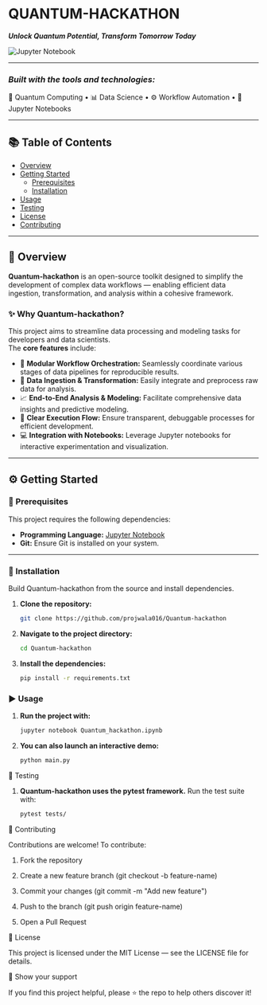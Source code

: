 #                QUANTUM-HACKATHON  

**_Unlock Quantum Potential, Transform Tomorrow Today_**




![Jupyter Notebook](https://img.shields.io/badge/Jupyter_Notebook-100%25-blue?style=for-the-badge)


---

### _Built with the tools and technologies:_
🧠 Quantum Computing • 📊 Data Science • ⚙️ Workflow Automation • 🧩 Jupyter Notebooks

---

## 📚 Table of Contents
- [Overview](#overview)
- [Getting Started](#getting-started)
  - [Prerequisites](#prerequisites)
  - [Installation](#installation)
- [Usage](#usage)
- [Testing](#testing)
- [License](#license)
- [Contributing](#contributing)

---

## 🧩 Overview
**Quantum-hackathon** is an open-source toolkit designed to simplify the development of complex data workflows — enabling efficient data ingestion, transformation, and analysis within a cohesive framework.

### ✨ Why Quantum-hackathon?
This project aims to streamline data processing and modeling tasks for developers and data scientists.  
The **core features** include:

- 🔄 **Modular Workflow Orchestration:** Seamlessly coordinate various stages of data pipelines for reproducible results.  
- 🧮 **Data Ingestion & Transformation:** Easily integrate and preprocess raw data for analysis.  
- 📈 **End-to-End Analysis & Modeling:** Facilitate comprehensive data insights and predictive modeling.  
- 🧾 **Clear Execution Flow:** Ensure transparent, debuggable processes for efficient development.  
- 💻 **Integration with Notebooks:** Leverage Jupyter notebooks for interactive experimentation and visualization.

---

## ⚙️ Getting Started

### 🔧 Prerequisites
This project requires the following dependencies:
- **Programming Language:** [Jupyter Notebook](https://jupyter.org/)
- **Git:** Ensure Git is installed on your system.

---

### 🧱 Installation
Build Quantum-hackathon from the source and install dependencies.

1. **Clone the repository:**
   ```bash
   git clone https://github.com/projwala016/Quantum-hackathon

2. **Navigate to the project directory:**
   ```bash
   cd Quantum-hackathon
3. **Install the dependencies:**
   ```bash
   pip install -r requirements.txt
### ▶️ Usage
1. **Run the project with:**
   ```bash
   jupyter notebook Quantum_hackathon.ipynb

2. **You can also launch an interactive demo:**
   ```bash
   python main.py

🧪 Testing

1. **Quantum-hackathon uses the pytest framework.**
    Run the test suite with:
    ```bash
    pytest tests/

🤝 Contributing

Contributions are welcome!
To contribute:

1. Fork the repository

2. Create a new feature branch (git checkout -b feature-name)

3. Commit your changes (git commit -m "Add new feature")

4. Push to the branch (git push origin feature-name)

5. Open a Pull Request

📜 License

This project is licensed under the MIT License — see the LICENSE
file for details.

🌟 Show your support

If you find this project helpful, please ⭐ the repo to help others discover it!
   
